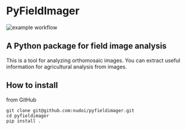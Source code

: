 # PyFieldImager

![example workflow](https://github.com/nudoi/pyfieldimager/actions/workflows/python-publish.yml/badge.svg)

## A Python package for field image analysis

This is a tool for analyzing orthomosaic images. You can extract useful information for agricultural analysis from images.

## How to install

from GitHub

```
git clone git@github.com:nudoi/pyfieldimager.git
cd pyfieldimager
pip install .
```